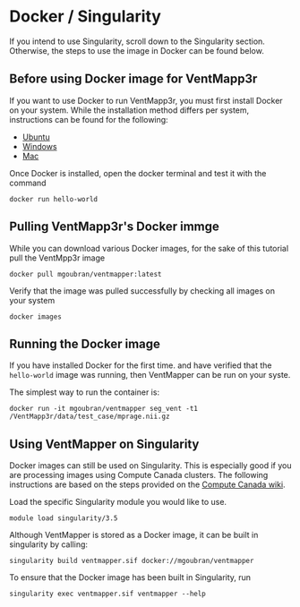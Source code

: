 # Docker / Singularity

If you intend to use Singularity, scroll down to the Singularity section. Otherwise, the steps to use the image in Docker can be found below.

## Before using Docker image for VentMapp3r

If you want to use Docker to run VentMapp3r, you must first install Docker on your system. While the installation method differs per system, instructions can be found for the following:

- [Ubuntu](https://docs.docker.com/install/linux/docker-ce/ubuntu/)
- [Windows](https://docs.docker.com/docker-for-windows/install/)
- [Mac](https://docs.docker.com/docker-for-mac/)

Once Docker is installed, open the docker terminal and test it with the command

    docker run hello-world


## Pulling VentMapp3r's Docker immge

While you can download various Docker images, for the sake of this tutorial pull the VentMpp3r image

    docker pull mgoubran/ventmapper:latest

Verify that the image was pulled successfully by checking all images on your system

    docker images


## Running the Docker image

If you have installed Docker for the first time. and have verified that the `hello-world` image was running, then VentMapper can be run on your syste.

The simplest way to run the container is:

    docker run -it mgoubran/ventmapper seg_vent -t1 /VentMapp3r/data/test_case/mprage.nii.gz


## Using VentMapper on Singularity

Docker images can still be used on Singularity. This is especially good if you are processing images using Compute Canada clusters. The following instructions are based on the steps provided on the [Compute Canada wiki](https://docs.computecanada.ca/wiki/Singularity).

Load the specific Singularity module you would like to use.

    module load singularity/3.5

Although VentMapper is stored as a Docker image, it can be built in singularity by calling:

    singularity build ventmapper.sif docker://mgoubran/ventmapper

To ensure that the Docker image has been built in Singularity, run

    singularity exec ventmapper.sif ventmapper --help


